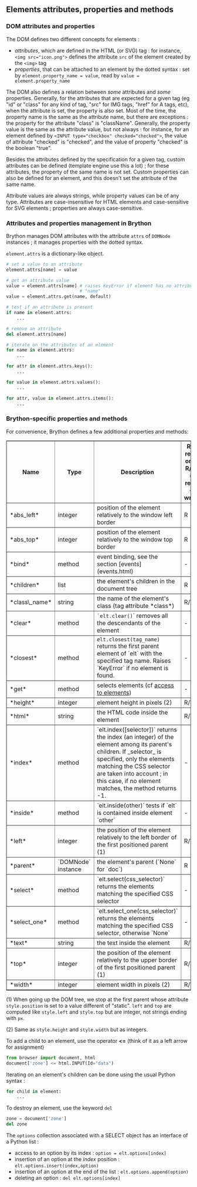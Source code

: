 Elements attributes, properties and methods
-------------------------------------------

### DOM attributes and properties

The DOM defines two different concepts for elements :

- _attributes_, which are defined in the HTML (or SVG) tag : for instance,
  `<img src="icon.png">` defines the attribute `src` of the element created
  by the `<img>` tag
- _properties_, that can be attached to an element by the dotted syntax : set
  by `element.property_name = value`, read by `value = element.property_name`

The DOM also defines a relation between _some_ attributes and _some_
properties. Generally, for the attributes that are expected for a given tag
(eg "id" or "class" for any kind of tag, "src" for IMG tags, "href" for A
tags, etc), when the attribute is set, the property is also set. Most of the
time, the property name is the same as the attribute name, but there are
exceptions : the property for the attribute "class" is "className". Generally,
the property value is the same as the attribute value, but not always : for
instance, for an element defined by `<INPUT type="checkbox" checked="checked">`,
the value of attribute "checked" is "checked", and the value of property
"checked" is the boolean "true".

Besides the attributes defined by the specification for a given tag, custom
attributes can be defined (template engine use this a lot) ; for these
attributes, the property of the same name is not set. Custom properties can
also be defined for an element, and this doesn't set the attribute of the
same name.

Attribute values are always strings, while property values can be of any type.
Attributes are case-insensitive for HTML elements and case-sensitive for SVG
elements ; properties are always case-sensitive.

### Attributes and properties management in Brython

Brython manages DOM attributes with the attribute `attrs` of `DOMNode`
instances ; it manages properties with the dotted syntax.

`element.attrs` is a dictionary-like object.

```python
# set a value to an attribute
element.attrs[name] = value

# get an attribute value
value = element.attrs[name] # raises KeyError if element has no attribute
                            # "name"
value = element.attrs.get(name, default)

# test if an attribute is present
if name in element.attrs:
    ...

# remove an attribute
del element.attrs[name]

# iterate on the attributes of an element
for name in element.attrs:
    ...

for attr in element.attrs.keys():
    ...

for value in element.attrs.values():
    ...

for attr, value in element.attrs.items():
    ...
```

### Brython-specific properties and methods

For convenience, Brython defines a few additional properties and methods:

<table border=1 cellpadding=3>
<tr>
<th>Name</th><th>Type</th><th>Description</th><th>R = read only<br>R/W =
read + write</th>
</tr>

<tr>
<td>*abs_left*</td><td>integer</td><td>position of the element relatively to the window left border</td><td>R</td>
</tr>

<tr>
<td>*abs_top*</td><td>integer</td><td>position of the element relatively to the window top border</td><td>R</td>
</tr>

<tr>
<td>*bind*</td><td>method</td><td>event binding, see the section [events](events.html)</td><td>-</td>
</tr>

<tr>
<td>*children*</td><td>list</td><td>the element's children in the document
tree</td><td>R</td>
</tr>

<tr>
<td>*class\_name*</td><td>string</td><td>the name of the element's class (tag
attribute *class*)</td><td>R/W</td>
</tr>

<tr>
<td>*clear*</td><td>method</td><td><code>`elt.clear()</code>` removes all the
descendants of the element</td><td>-</td>
</tr>

<tr>
<td>*closest*</td>
<td>method</td>
<td><code>elt.closest(tag_name)</code> returns the first parent element of
`elt` with the specified tag name. Raises `KeyError` if no element is found.</td>
<td>-</td>
</tr>

<tr>
<td>*get*</td><td>method</td><td>selects elements (cf <a href="access.html">access to elements</a>)</td><td>-</td>
</tr>

<tr>
<td>*height*</td><td>integer</td><td>element height in pixels (2)</td><td>R/W</td>
</tr>

<tr>
<td>*html*</td><td>string</td><td>the HTML code inside the element</td>
<td>R/W</td>
</tr>

<tr>
<td>*index*</td>
<td>method</td>
<td>`elt.index([selector])` returns the index (an integer) of the element
among its parent's children. If _selector_ is specified, only the elements
matching the CSS selector are taken into account ; in this case, if no
element matches, the method returns -1.
</td><td>-</td>
</tr>

<tr>
<td>*inside*</td><td>method</td><td>`elt.inside(other)` tests if `elt` is
contained inside element `other`</td><td>-</td>
</tr>

<tr>
<td>*left*</td><td>integer</td><td>the position of the element relatively to
the left border of the first positioned parent (1)</td><td>R/W</td>
</tr>

<tr>
<td>*parent*</td><td>`DOMNode` instance</td><td>the element's parent (`None`
for `doc`)</td><td>R</td>
</tr>

<tr>
<td>*select*</td><td>method</td><td>`elt.select(css_selector)` returns the elements matching the specified CSS selector</td><td>-</td>
</tr>

<tr>
<td>*select_one*</td>
<td>method</td>
<td>`elt.select_one(css_selector)` returns the elements matching the specified CSS selector, otherwise `None`</td>
<td>-</td>
</tr>

<tr>
<td>*text*</td><td>string</td><td>the text inside the element</td><td>R/W</td>
</tr>

<tr>
<td>*top*</td><td>integer</td><td>the position of the element relatively to
the upper border of the first positioned parent (1)</td><td>R/W</td>
</tr>

<tr>
<td>*width*</td><td>integer</td><td>element width in pixels (2)</td><td>R/W</td>
</tr>

</table>

(1) When going up the DOM tree, we stop at the first parent whose attribute
`style.position` is set to a value different of "static". `left` and `top` are
computed like `style.left` and `style.top` but are integer, not strings ending
with `px`.

(2) Same as `style.height` and `style.width` but as integers.

To add a child to an element, use the operator __<=__ (think of it as a left
arrow for assignment)

```python
from browser import document, html
document['zone'] <= html.INPUT(Id="data")
```

Iterating on an element's children can be done using the usual Python syntax :
```python
for child in element:
    ...
```
To destroy an element, use the keyword `del`
```python
zone = document['zone']
del zone
```

The `options` collection associated with a SELECT object has an interface of a
 Python list :

- access to an option by its index : `option = elt.options[index]`
- insertion of an option at the _index_ position : `elt.options.insert(index,option)`
- insertion of an option at the end of the list : `elt.options.append(option)`
- deleting an option : `del elt.options[index]`
